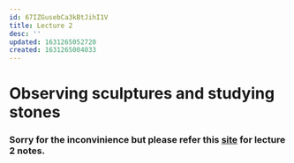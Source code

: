 ```yaml
---
id: 67IZGusebCa3kBtJihI1V
title: Lecture 2
desc: ''
updated: 1631265052720
created: 1631265004033
---
```


# Observing sculptures and studying stones

### Sorry for the inconvinience but please refer this [site](https://aneri12345.github.io/Personal-Log/notes/PnbqLSRQuiLSmhmofal8q.html) for lecture 2 notes.
